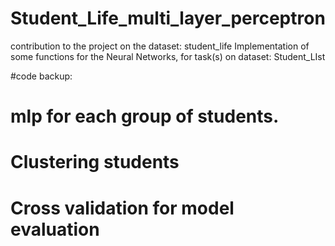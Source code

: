 # Student_Life_multi_layer_perceptron
contribution to the project on the dataset: student_life
Implementation of some functions for the Neural Networks, for task(s) on dataset: Student_LIst

#code backup:
#   mlp for each group of students.
#   Clustering students
#   Cross validation for model evaluation
